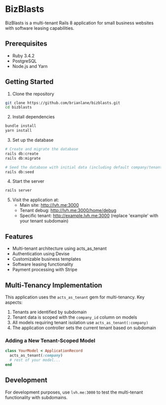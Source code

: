 # BizBlasts

BizBlasts is a multi-tenant Rails 8 application for small business websites with software leasing capabilities.

## Prerequisites

* Ruby 3.4.2
* PostgreSQL
* Node.js and Yarn

## Getting Started

1. Clone the repository
```bash
git clone https://github.com/brianlane/bizblasts.git
cd bizblasts
```

2. Install dependencies
```bash
bundle install
yarn install
```

3. Set up the database
```bash
# Create and migrate the database
rails db:create
rails db:migrate

# Seed the database with initial data (including default company/tenant)
rails db:seed
```

4. Start the server
```bash
rails server
```

5. Visit the application at:
   * Main site: http://lvh.me:3000
   * Tenant debug: http://lvh.me:3000/home/debug
   * Specific tenant: http://example.lvh.me:3000 (replace 'example' with your tenant subdomain)

## Features

* Multi-tenant architecture using acts_as_tenant
* Authentication using Devise
* Customizable business templates
* Software leasing functionality
* Payment processing with Stripe

## Multi-Tenancy Implementation

This application uses the `acts_as_tenant` gem for multi-tenancy. Key aspects:

1. Tenants are identified by subdomain
2. Tenant data is scoped with the `company_id` column on models
3. All models requiring tenant isolation use `acts_as_tenant(:company)`
4. The application controller sets the current tenant based on subdomain

### Adding a New Tenant-Scoped Model

```ruby
class YourModel < ApplicationRecord
  acts_as_tenant(:company)
  # rest of your model...
end
```

## Development

For development purposes, use `lvh.me:3000` to test the multi-tenant functionality with subdomains.
